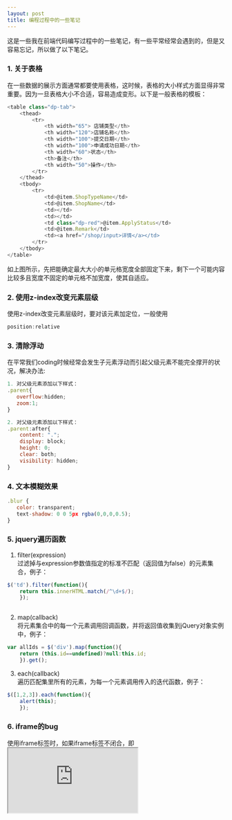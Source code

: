 ```yaml
---
layout: post
title: 编程过程中的一些笔记
---
```

这是一些我在前端代码编写过程中的一些笔记，有一些平常经常会遇到的，但是又容易忘记，所以做了以下笔记。

### 1. 关于表格

在一些数据的展示方面通常都要使用表格，这时候，表格的大小样式方面显得非常重要。因为一旦表格大小不合适，容易造成变形。以下是一般表格的模板：

```js
<table class="dp-tab">
    <thead>
        <tr>
            <th width="65"> 店铺类型</th>
            <th width="120">店铺名称</th>
            <th width="100">提交日期</th>
            <th width="100">申请成功日期</th>
            <th width="60">状态</th>
            <th>备注</th>
            <th width="50">操作</th>
        </tr>
    </thead>
    <tbody>
        <tr>
            <td>@item.ShopTypeName</td>
            <td>@item.ShopName</td>
            <td></td>
            <td></td>
            <td class="dp-red">@item.ApplyStatus</td>
            <td>@item.Remark</td>
            <td><a href="/shop/input>详情</a></td>
        </tr>
    </tbody>
</table>
```

如上图所示，先把能确定最大大小的单元格宽度全部固定下来，剩下一个可能内容比较多且宽度不固定的单元格不加宽度，使其自适应。
### 2. 使用z-index改变元素层级

使用z-index改变元素层级时，要对该元素加定位，一般使用

```js
position:relative
```

### 3. 清除浮动
在平常我们coding时候经常会发生子元素浮动而引起父级元素不能完全撑开的状况，解决办法:

```js
1. 对父级元素添加以下样式：
.parent{
   overflow:hidden;
   zoom:1; 
}

2. 对父级元素添加以下样式：
.parent:after{
    content: ".";
    display: block;
    height: 0;
    clear: both;
    visibility: hidden;
}
```

### 4. 文本模糊效果

```js
.blur {
   color: transparent;
   text-shadow: 0 0 5px rgba(0,0,0,0.5);
}
```

### 5. jquery遍历函数

1. filter(expression)  
过滤掉与expression参数值指定的标准不匹配（返回值为false）的元素集合，例子：

```js
$('td').filter(function(){
    return this.innerHTML.match(/^\d+$/);
    });
        
```

2. map(callback)  
将元素集合中的每一个元素调用回调函数，并将返回值收集到jQuery对象实例中，例子：

```js
var allIds = $('div').map(function(){
    return (this.id==undefined)?null:this.id;
    }).get();
```

3. each(callback)  
遍历匹配集里所有的元素，为每一个元素调用传入的迭代函数，例子：

```js
$([1,2,3]).each(function(){
    alert(this);
    });
```

### 6. iframe的bug

使用iframe标签时，如果iframe标签不闭合，即<iframe src="http://www.baidu.com" />会导致iframe标签后面的js代码不执行，所以iframe标签最好是写成：
```js
<iframe src=""></iframe>
```

### 7. 鼠标放在图片上，图片放大显示

```js
    var imgWid = 0 ;
    var imgHei = 0 ; //变量初始化
    var big = 1.1;//放大倍数
    $('.sw-con1,.sw-con2,.sw-con3').hover(function() {
        $(this).find("img").stop(true,true);
        var imgWid2 = 0;
        var imgHei2 = 0;//局部变量
        imgWid = $(this).find("img").width();
        imgHei = $(this).find("img").height();
        imgWid2 = imgWid * big;
        imgHei2 = imgHei * big;
        $(this).find('img').animate({
            width: imgWid2,
            height: imgHei2
        },"slow"
        );
    }, function() {
        $(this).find("img").stop().animate({"width":imgWid,"height":imgHei});
    });
```

### 8. 解决img标签间距问题

关于img标签间距问题：
  多个img之间有间距，包含img标签的div之间有间距块级元素包含内联元素如图片文字等时，内联元素默认是和父级元素的baseline（基线）对齐的，而baseline又和父级元素底边有一定的距离（这个距离和font有关，不一定是5px），所以以上代码的效果中不同div之间有间隙，这是因为图片与父元素的底边有距离。说到baseline呢，其实它是vertical-align属性的默认值，vertical-align属性是设置元素的垂直排列的，用来定义行内元素的基线相对于该元素所在行的基线的垂直对齐，除了baseline对齐方式之外，还可以是sub | super | top | text-top | middle | bottom | text-bottom |inherit（任何的版本的Internet Explorer （包括 IE8）都不支持属性值 "inherit"）。

　　知道了问题产生的原因，就好对症下药解决问题了，其实就是要消除baseline对齐方式产生的距离。所以，
　　方法1:很容易想到，把对齐方式改一下不就好了，于是设置img的vertical-align属性为bottom；

　　方法2:就是上文说的给父元素加上font-size:0的属性，既然这个距离和font有关，那么把字体大小设为0，总该没有距离了吧；

　　方法3：可由方法二想到，既然为0可以，那把行高设的很小可不可以呢？经试验发现，本例图片大小为200px，设line-height不大于12就能够消除间隙了，鉴于这个距离一般是5px，所以可以把line-height设为5px左右；
    
　　另外一个间隙是多个img标签的左右间隙，是由于img标签是行内元素，而事实是当行内元素之间有“回车”、“tab”、“空格”时就会出现间隙。

　　所以方法就是上文提到的，去掉img标签之间所有的空格，如果又不想把所有连续的行内元素写到一行，可以多行注释，把空格回车什么的注释掉，就像下图这样；当连续的行内元素不是img时，也可以通过设置父元素的font-size为0来消除左右间隙。
方法四：把img变成块级元素

### 9. 移动端字体设置：

```js
   body {
        font-family: "Helvetica Neue", Helvetica, STHeiTi, sans-serif;
    }
    //使用rem单位时，html的字体一般设置
    @media only screen and (min-width: 641px)
        html {
            font-size: 125%!important;
        }
    @media only screen and (min-width: 561px)
        html {
            font-size: 109%!important;
        }
    @media only screen and (min-width: 481px)
        html {
            font-size: 94%!important;
        }
    html {
        font-size: 62.5%;
    }
```

### 10. chrome浏览器，将html网页中input [file] 元素css样式中的'cursor'属性设置为'pointer'，但是鼠标移上去后的形状还是箭头。
解决办法：

为input [file]元素添加css样式：
```js
font-size：0;
cursor:pointer;

```

### 11. 模拟input[file]上传按钮，以及文件名获取方法如下：

```css
<a class="file-con" href="#">
    选择文件
    <input id="orderFile" type="file" />
</a>
<style>
.file-con {
    vertical-align: middle;
    text-align: center;
    line-height: 32px;
    color: #666;
    text-decoration: none;
    display: inline-block;
    width: 80px;
    height: 32px;
    background: #f6f6f6;
    position: relative;
    overflow: hidden;
    border: 1px solid #ccc;
    border-radius: 5px;
}

.file-con:hover {
    background: #efefef;
}

.file-con input {
    position: absolute;
    right: 0;
    top: 0;
    opacity: 0;
    filter: alpha(opacity=0);
    width: 80px;
    height: 32px;
    outline: none;
}
</style>
```

```js
<script>
    /**
     *获取文件名
     */
    function getFileName(path) {
        var pos1 = path.lastIndexOf('/');
        var pos2 = path.lastIndexOf('\\');
        var pos = Math.max(pos1, pos2)
        if (pos < 0)
            return path;
        else
            return path.substring(pos + 1);
    }
</script>                  
```